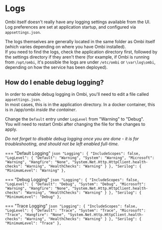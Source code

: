 # Logs

Ombi itself doesn't really have any logging settings available from the UI.  
Log preferences are set at application startup, and configured via `appsettings.json`.

The logs themselves are generally located in the same folder as Ombi itself (which varies depending on where you have Ombi installed).  
If you need to find the logs, check the application directory first, followed by the settings directory if they aren't there (for example, if Ombi is running from `/opt/ombi`, it's possible the logs are under `/etc/ombi` or `\var\log\ombi`, depending on how the service has been deployed).

## How do I enable debug logging?

In order to enable debug logging in Ombi, you'll need to edit a file called `appsettings.json`.  
In most cases, this is in the application directory. In a docker container, this is in /app/ombi _inside the container_.  

Change the `Default` entry under `LogLevel` from "Warning" to "Debug".  
You will need to restart Ombi after changing the file for the changes to apply.  

_Do not forget to disable debug logging once you are done - it is for troubleshooting, and should not be left enabled full-time._

=== "Default Logging"
    ```json
    "Logging": {
        "IncludeScopes": false,
        "LogLevel": {
        "Default": "Warning",
        "System": "Warning",
        "Microsoft": "Warning",
        "Hangfire": "None",
        "System.Net.Http.HttpClient.health-checks": "Warning",
        "HealthChecks": "Warning"
        }
    },
    "Serilog": {
        "MinimumLevel": "Warning"
    },
    ```

=== "Debug Logging"
    ```json
    "Logging": {
        "IncludeScopes": false,
        "LogLevel": {
        "Default": "Debug",
        "System": "Debug",
        "Microsoft": "Warning",
        "Hangfire": "None",
        "System.Net.Http.HttpClient.health-checks": "Warning",
        "HealthChecks": "Warning"
        }
    },
    "Serilog": {
        "MinimumLevel": "Debug"
    },
    ```

=== "Trace Logging"
    ```json
    "Logging": {
        "IncludeScopes": false,
        "LogLevel": {
        "Default": "Trace",
        "System": "Trace",
        "Microsoft": "Trace",
        "Hangfire": "None",
        "System.Net.Http.HttpClient.health-checks": "Warning",
        "HealthChecks": "Warning"
        }
    },
    "Serilog": {
        "MinimumLevel": "Trace"
    },
    ```

